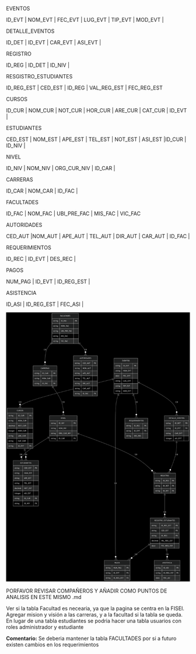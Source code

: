 EVENTOS

ID_EVT | NOM_EVT | FEC_EVT | LUG_EVT | TIP_EVT | MOD_EVT |

DETALLE_EVENTOS

ID_DET | ID_EVT | CAR_EVT | ASI_EVT |

REGISTRO

ID_REG | ID_DET | ID_NIV |

RESGISTRO_ESTUDIANTES

ID_REG_EST | CED_EST | ID_REG | VAL_REG_EST | FEC_REG_EST

CURSOS

ID_CUR | NOM_CUR | NOT_CUR | HOR_CUR | ARE_CUR | CAT_CUR | ID_EVT |

ESTUDIANTES

CED_EST | NOM_EST | APE_EST | TEL_EST | NOT_EST | ASI_EST |ID_CUR | ID_NIV |

NIVEL

ID_NIV | NOM_NIV | ORG_CUR_NIV | ID_CAR |

CARRERAS

ID_CAR | NOM_CAR | ID_FAC |

FACULTADES

ID_FAC | NOM_FAC | UBI_PRE_FAC | MIS_FAC | VIC_FAC

AUTORIDADES

CED_AUT |NOM_AUT | APE_AUT | TEL_AUT | DIR_AUT | CAR_AUT | ID_FAC |
 
REQUERIMIENTOS

ID_REC | ID_EVT | DES_REC | 

PAGOS

NUM_PAG | ID_EVT | ID_REG_EST |

ASISTENCIA

ID_ASI | ID_REG_EST | FEC_ASI |

![alt text](RelacionesDatos.png)


PORFAVOR REVISAR COMPAÑEROS Y AÑADIR COMO PUNTOS DE ANALISIS EN ESTE MISMO .md

Ver si la tabla Facultad es necearia, ya que la pagina se centra en la FISEI.
Agregar mision y visión a las carreras, y a la facultad si la tabla se queda. 
En lugar de una tabla estudiantes se podria hacer una tabla usuarios con roles administrador y estudiante

**Comentario:** Se deberia mantener la tabla FACULTADES por si a futuro existen cambios en los requerimientos

